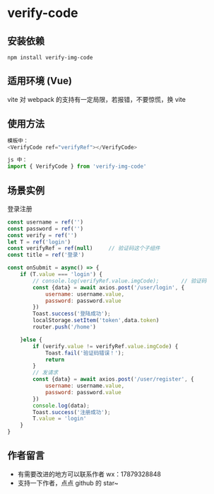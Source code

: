 # verify-code

## 安装依赖
```
npm install verify-img-code
```
## 适用环境 (Vue)
vite 
对 webpack 的支持有一定局限，若报错，不要惊慌，换 vite

## 使用方法
```js
模板中：
<VerifyCode ref="verifyRef"></VerifyCode>

js 中：
import { VerifyCode } from 'verify-img-code'
```

## 场景实例
登录注册
```js
const username = ref('')
const password = ref('')
const verify = ref('')
let T = ref('login')
const verifyRef = ref(null)     // 验证码这个子组件
const title = ref('登录')

const onSubmit = async() => {
    if (T.value === 'login') {
        // console.log(verifyRef.value.imgCode);       // 验证码
        const {data} = await axios.post('/user/login', {
            username: username.value,
            password: password.value
        })
        Toast.success('登陆成功');
        localStorage.setItem('token',data.token)
        router.push('/home')

    }else {
        if (verify.value != verifyRef.value.imgCode) {
            Toast.fail('验证码错误！');
            return
        }
        // 发请求
        const {data} = await axios.post('/user/register', {
            username: username.value,
            password: password.value
        })
        console.log(data);
        Toast.success('注册成功');
        T.value = 'login'
    }
}
```

## 作者留言
- 有需要改进的地方可以联系作者 wx：17879328848
- 支持一下作者，点点 github 的 star~
